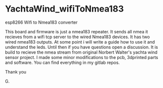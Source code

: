 # YachtaWind_wifiToNmea183
esp8266 Wifi to Nmea183 converter

This board and firmware is just a nmea183 repeater. It sends all nmea it recieves from a wifi tcp server to the wired Nmea183 devices. It has two wired nmea183 outputs. 
At some point i will write a guide how to use it and understand the leds.  Until then if you have questions open a discussion. 
It is build to recieve the nmea stream from original Norbert Walter's yachta wind sensor project. 
I made some minor modifications to the pcb, 3dprinted parts and software. You can find everything in my gitlab repos.

Thank you

G.
